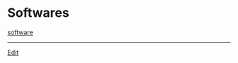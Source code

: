 # Softwares

[software](software.md) 




----
[Edit](https://github.com/vitroid/vitroid.github.io/edit/master/MD/Softwares.md)
